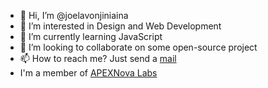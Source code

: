 - 👋 Hi, I’m @joelavonjiniaina
- 👀 I’m interested in Design and Web Development
- 🌱 I’m currently learning JavaScript
- 💞️ I’m looking to collaborate on some open-source project
- 📫 How to reach me? Just send a [mail](godnika950@gmail.com)
- I'm a member of [APEXNova Labs](https://github.com/APEXNovaLabs)



<!---
Joela007/Joela007 is a ✨ special ✨ repository because its `README.md` (this file) appears on your GitHub profile.
You can click the Preview link to take a look at your changes.
--->
